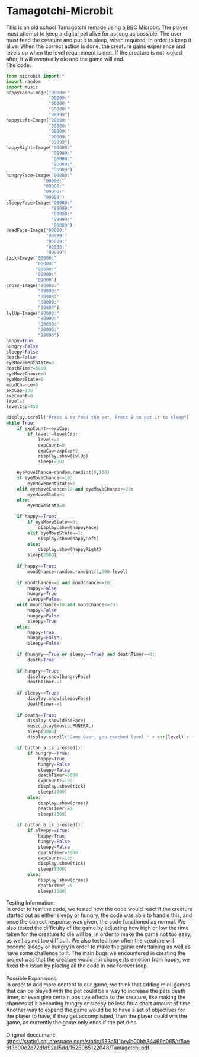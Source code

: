# Tamagotchi-Microbit
This is an old school Tamagotchi remade using a BBC Microbit. The player must attempt to keep a digital pet alive for as long as possible. The user must feed the creature and put it to sleep, when required, in order to keep it alive. When the correct action is done, the creature gains experience and levels up when the level requirement is met. If the creature is not looked after, it will eventually die and the game will end.<br> 
The code:                     
```python
from microbit import *
import random
import music
happyFace=Image("00000:"
                "09090:"
                "00000:"
                "90009:"
                "99999")
happyLeft=Image("00000:"
                "90900:"
                "00000:"
                "90009:"
                "99999")
happyRight=Image("00000:"
                 "00909:"
                 "00000:"
                 "90009:"
                 "99999")
hungryFace=Image("00000:"
              "09090:"
              "00000:"
              "99999:"
              "90009")
sleepyFace=Image("00000:"
                 "99099:"
                 "00000:"
                 "99999:"
                 "00000")
deadFace=Image("00000:"
               "99099:"
               "90009:"
               "00000:"
               "99999")
tick=Image("00000:"
           "00009:"
           "00090:"
           "90900:"
           "09000")
cross=Image("90009:"
            "09090:"
            "00900:"
            "09090:"
            "90009")
lvlUp=Image("90090:"
            "90999:"
            "90090:"
            "90090:"
            "99090")
happy=True
hungry=False
sleepy=False
death=False
eyeMovementState=0
deathTimer=5000
eyeMoveChance=0
eyeMoveState=0
moodChance=0
expCap=100
expCount=0
level=1
levelCap=450

display.scroll("Press A to feed the pet, Press B to put it to sleep")
while True:
    if expCount>=expCap:
        if level!=levelCap:
            level+=1
            expCount=0
            expCap=expCap*2
            display.show(lvlUp)
            sleep(200)

    eyeMoveChance=random.randint(0,100)
    if eyeMoveChance<=10:
        eyeMovementState=2
    elif eyeMoveChance>10 and eyeMoveChance<=20:
        eyeMoveState=1
    else:
        eyeMoveState=0
    
    if happy==True:
        if eyeMoveState==0:
            display.show(happyFace)
        elif eyeMoveState==1:
            display.show(happyLeft)
        else:
            display.show(happyRight)
        sleep(2000)
    
    if happy==True:
        moodChance=random.randint(1,500-level)
    
    if moodChance>=1 and moodChance<=10:
        happy=False
        hungry=True
        sleepy=False
    elif moodChance>10 and moodChance<=20:
        happy=False
        hungry=False
        sleepy=True
    else:
        happy=True
        hungry=False
        sleepy=False
    
    if (hungry==True or sleepy==True) and deathTimer==0:
        death=True
    
    if hungry==True:
        display.show(hungryFace)
        deathTimer-=1
    
    if sleepy==True:
        display.show(sleepyFace)
        deathTimer-=1
    
    if death==True:
        display.show(deadFace)
        music.play(music.FUNERAL)
        sleep(8000)
        display.scroll("Game Over, you reached level " + str(level) + ", you were unable to care for your pet")

    if button_a.is_pressed():
        if hungry==True:
            happy=True
            hungry=False
            sleepy=False
            deathTimer=5000
            expCount+=100
            display.show(tick)
            sleep(1000)
        else:
            display.show(cross)
            deathTimer-=5
            sleep(1000)
    
    if button_b.is_pressed():
        if sleepy==True:
            happy=True
            hungry=False
            sleepy=False
            deathTimer=5000
            expCount+=100
            display.show(tick)
            sleep(1000)
        else:
            display.show(cross)
            deathTimer-=5
            sleep(1000)

```
Testing Information:<br>
In order to test the code, we tested how the code would react if the creature started out as either sleepy or hungry, the code was able to handle this, and once the correct response was given, the code functioned as normal. We also tested the difficulty of the game by adjusting how high or low the time taken for the creature to die will be, in order to make the game not too easy, as well as not too difficult. We also tested how often the creature will become sleepy or hungry in order to make the game entertaining as well as have some challenge to it. The main bugs we encountered in creating the project was that the creature would not change its emotion from happy, we fixed this issue by placing all the code in one forever loop.<br><br>
Possible Expansions:<br>
In order to add more content to our game, we think that adding mini-games that can be played with the pet could be a way to increase the pets death timer, or even give certain positive effects to the creature, like making the chances of it becoming hungry or sleepy be less for a short amount of time. Another way to expand the game would be to have a set of objectives for the player to have, if they get accomplished, then the player could win the game, as currently the game only ends if the pet dies.<br><br>
Original doccument:<br>
https://static1.squarespace.com/static/533a5f1be4b00bb34469c085/t/5ae6f3c00e2e72dfd92a15dd/1525085122048/Tamagotchi.pdf 
